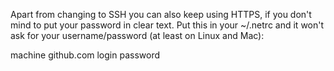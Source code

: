 Apart from changing to SSH you can also keep using HTTPS, if you don't mind to put your password in clear text. Put this in your ~/.netrc and it won't ask for your username/password (at least on Linux and Mac):

machine github.com
       login <user>
       password <password>
